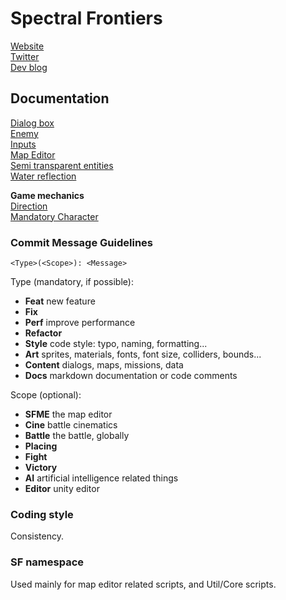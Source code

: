 # Spectral Frontiers

[Website](http://spectralfrontiers.com/)  
[Twitter](https://twitter.com/specfrontiers)  
[Dev blog](https://forums.tigsource.com/index.php?topic=64909.0)

## Documentation

[Dialog box](Documentation/DialogBox.md)  
[Enemy](Documentation/Enemy.md)  
[Inputs](Documentation/Inputs.md)  
[Map Editor](Documentation/SFMapEditor.md)  
[Semi transparent entities](Documentation/SemiTransparentEntities.md)  
[Water reflection](Documentation/WaterReflection.md)

**Game mechanics**  
   [Direction](Documentation/Direction.md)  
   [Mandatory Character](Documentation/MandatoryCharacter.md)

### Commit Message Guidelines

`<Type>(<Scope>): <Message>`

Type (mandatory, if possible):
- **Feat** new feature
- **Fix**
- **Perf** improve performance 
- **Refactor**
- **Style** code style: typo, naming, formatting...
- **Art** sprites, materials, fonts, font size, colliders, bounds...
- **Content** dialogs, maps, missions, data
- **Docs** markdown documentation or code comments

Scope (optional):
- **SFME** the map editor
- **Cine** battle cinematics
- **Battle** the battle, globally
- **Placing**
- **Fight**
- **Victory**
- **AI** artificial intelligence related things
- **Editor** unity editor

### Coding style

Consistency.

### SF namespace

Used mainly for map editor related scripts, and Util/Core scripts.
